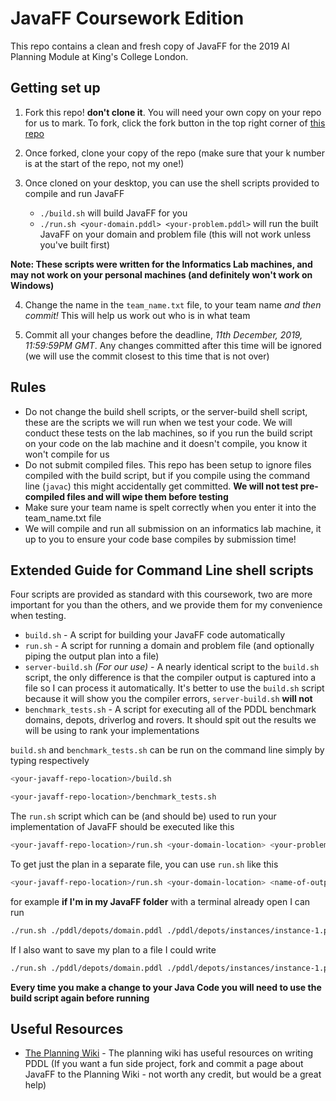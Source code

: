 # JavaFF Coursework Edition

This repo contains a clean and fresh copy of JavaFF for the 2019 AI Planning Module at King's College London.

## Getting set up 
1. Fork this repo! **don't clone it**. You will need your own copy on your repo for us to mark. To fork, click the fork button in the top right corner of [this repo](https://github.kcl.ac.uk/k1502498/JavaFF)

2. Once forked, clone your copy of the repo (make sure that your k number is at the start of the repo, not my one!)

3. Once cloned on your desktop, you can use the shell scripts provided to compile and run JavaFF
    - `./build.sh` will build JavaFF for you
    - `./run.sh <your-domain.pddl> <your-problem.pddl>` will run the built JavaFF on your domain and problem file (this will not work unless you've built first)

**Note: These scripts were written for the Informatics Lab machines, and may not work on your personal machines (and definitely won't work on Windows)**

4. Change the name in the `team_name.txt` file, to your team name *and then commit!* This will help us work out who is in what team

5. Commit all your changes before the deadline, _11th December, 2019, 11:59:59PM GMT_. Any changes committed after this time will be ignored (we will use the commit closest to this time that is not over)

## Rules
- Do not change the build shell scripts, or the server-build shell script, these are the scripts we will run when we test your code. We will conduct these tests on the lab machines, so if you run the build script on your code on the lab machine and it doesn't compile, you know it won't compile for us
- Do not submit compiled files. This repo has been setup to ignore files compiled with the build script, but if you compile using the command line (`javac`) this might accidentally get committed. **We will not test pre-compiled files and will wipe them before testing**
- Make sure your team name is spelt correctly when you enter it into the team_name.txt file
- We will compile and run all submission on an informatics lab machine, it up to you to ensure your code base compiles by submission time!

## Extended Guide for Command Line shell scripts
Four scripts are provided as standard with this coursework, two are more important for you than the others, and we provide them for my convenience when testing. 

- `build.sh` - A script for building your JavaFF code automatically 
- `run.sh` - A script for running a domain and problem file (and optionally piping the output plan into a file)
- `server-build.sh` _(For our use)_ - A nearly identical script to the `build.sh` script, the only difference is that the compiler output is captured into a file so I can process it automatically. It's better to use the `build.sh` script because it will show you the compiler errors, `server-build.sh` **will not**
- `benchmark_tests.sh` - A script for executing all of the PDDL benchmark domains, depots, driverlog and rovers. It should spit out the results we will be using to rank your implementations

`build.sh` and `benchmark_tests.sh` can be run on the command line simply by typing respectively

```bash
<your-javaff-repo-location>/build.sh
```
```bash
<your-javaff-repo-location>/benchmark_tests.sh
```

The `run.sh` script which can be (and should be) used to run your implementation of JavaFF should be executed like this

```bash
<your-javaff-repo-location>/run.sh <your-domain-location> <your-problem-location>
```

To get just the plan in a separate file, you can use `run.sh` like this

```bash
<your-javaff-repo-location>/run.sh <your-domain-location> <name-of-output-file>
```

for example **if I'm in my JavaFF folder** with a terminal already open I can run

```bash
./run.sh ./pddl/depots/domain.pddl ./pddl/depots/instances/instance-1.pddl
```

If I also want to save my plan to a file I could write

```bash
./run.sh ./pddl/depots/domain.pddl ./pddl/depots/instances/instance-1.pddl resulting_plan.txt
```

**Every time you make a change to your Java Code you will need to use the build script again before running**

## Useful Resources
- [The Planning Wiki](https://www.planning.wiki/) - The planning wiki has useful resources on writing PDDL (If you want a fun side project, fork and commit a page about JavaFF to the Planning Wiki - not worth any credit, but would be a great help)

